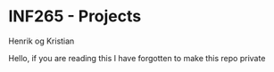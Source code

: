 # INF265 - Projects

Henrik og Kristian

Hello, if you are reading this I have forgotten to make this repo private
